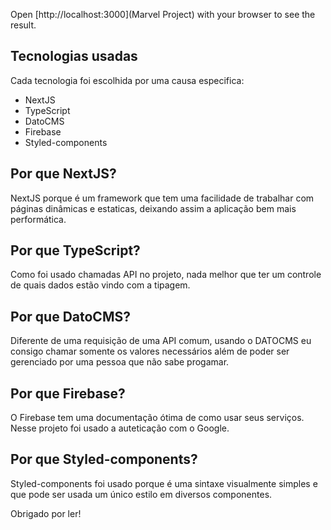

Open [http://localhost:3000](Marvel Project) with your browser to see the result.




## Tecnologias usadas

Cada tecnologia foi escolhida por uma causa especifica:

- NextJS
- TypeScript
- DatoCMS
- Firebase
- Styled-components

## Por que NextJS?

NextJS porque é um framework que tem uma facilidade de trabalhar com páginas dinâmicas e estaticas, deixando assim a aplicação bem mais performática.

## Por que TypeScript?

Como foi usado chamadas API no projeto, nada melhor que ter um controle de quais dados estão vindo com a tipagem.

## Por que DatoCMS?

Diferente de uma requisição de uma API comum, usando o DATOCMS eu consigo chamar somente os valores necessários além de poder ser gerenciado por uma pessoa que não sabe progamar.

## Por que Firebase?

O Firebase tem uma documentação ótima de como usar seus serviços. Nesse projeto foi usado a auteticação com o Google.

## Por que Styled-components?

Styled-components foi usado porque é uma sintaxe visualmente simples e que pode ser usada um único estilo em diversos componentes. 


Obrigado por ler!
